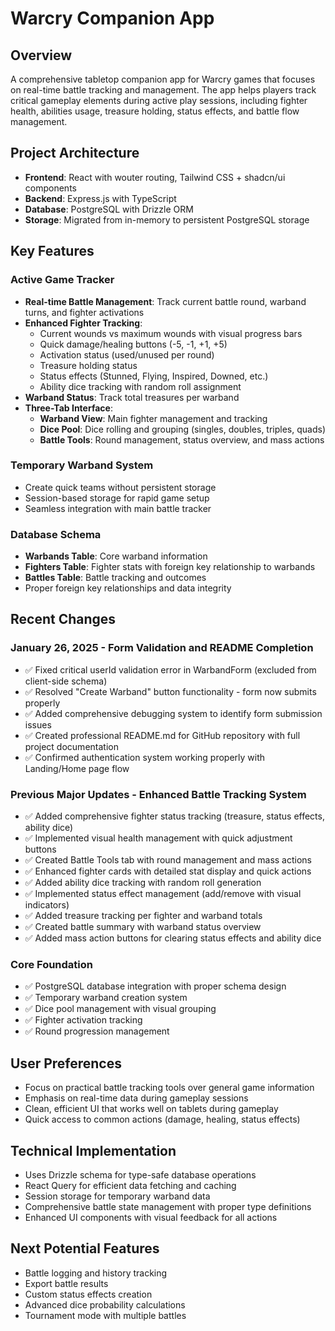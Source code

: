 # Warcry Companion App

## Overview
A comprehensive tabletop companion app for Warcry games that focuses on real-time battle tracking and management. The app helps players track critical gameplay elements during active play sessions, including fighter health, abilities usage, treasure holding, status effects, and battle flow management.

## Project Architecture
- **Frontend**: React with wouter routing, Tailwind CSS + shadcn/ui components
- **Backend**: Express.js with TypeScript
- **Database**: PostgreSQL with Drizzle ORM
- **Storage**: Migrated from in-memory to persistent PostgreSQL storage

## Key Features

### Active Game Tracker
- **Real-time Battle Management**: Track current battle round, warband turns, and fighter activations
- **Enhanced Fighter Tracking**: 
  - Current wounds vs maximum wounds with visual progress bars
  - Quick damage/healing buttons (-5, -1, +1, +5)
  - Activation status (used/unused per round)
  - Treasure holding status
  - Status effects (Stunned, Flying, Inspired, Downed, etc.)
  - Ability dice tracking with random roll assignment
- **Warband Status**: Track total treasures per warband
- **Three-Tab Interface**:
  - **Warband View**: Main fighter management and tracking
  - **Dice Pool**: Dice rolling and grouping (singles, doubles, triples, quads)
  - **Battle Tools**: Round management, status overview, and mass actions

### Temporary Warband System
- Create quick teams without persistent storage
- Session-based storage for rapid game setup
- Seamless integration with main battle tracker

### Database Schema
- **Warbands Table**: Core warband information
- **Fighters Table**: Fighter stats with foreign key relationship to warbands
- **Battles Table**: Battle tracking and outcomes
- Proper foreign key relationships and data integrity

## Recent Changes

### January 26, 2025 - Form Validation and README Completion
- ✅ Fixed critical userId validation error in WarbandForm (excluded from client-side schema)
- ✅ Resolved "Create Warband" button functionality - form now submits properly
- ✅ Added comprehensive debugging system to identify form submission issues
- ✅ Created professional README.md for GitHub repository with full project documentation
- ✅ Confirmed authentication system working properly with Landing/Home page flow

### Previous Major Updates - Enhanced Battle Tracking System
- ✅ Added comprehensive fighter status tracking (treasure, status effects, ability dice)
- ✅ Implemented visual health management with quick adjustment buttons
- ✅ Created Battle Tools tab with round management and mass actions
- ✅ Enhanced fighter cards with detailed stat display and quick actions
- ✅ Added ability dice tracking with random roll generation
- ✅ Implemented status effect management (add/remove with visual indicators)
- ✅ Added treasure tracking per fighter and warband totals
- ✅ Created battle summary with warband status overview
- ✅ Added mass action buttons for clearing status effects and ability dice

### Core Foundation
- ✅ PostgreSQL database integration with proper schema design
- ✅ Temporary warband creation system
- ✅ Dice pool management with visual grouping
- ✅ Fighter activation tracking
- ✅ Round progression management

## User Preferences
- Focus on practical battle tracking tools over general game information
- Emphasis on real-time data during gameplay sessions
- Clean, efficient UI that works well on tablets during gameplay
- Quick access to common actions (damage, healing, status effects)

## Technical Implementation
- Uses Drizzle schema for type-safe database operations
- React Query for efficient data fetching and caching
- Session storage for temporary warband data
- Comprehensive battle state management with proper type definitions
- Enhanced UI components with visual feedback for all actions

## Next Potential Features
- Battle logging and history tracking
- Export battle results
- Custom status effects creation
- Advanced dice probability calculations
- Tournament mode with multiple battles